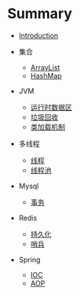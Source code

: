 # Summary

* [Introduction](README.md)
* 集合
	* [ArrayList](./post/ArrayList/README.md)
	* [HashMap](./post/HashMap/README.md)
	
* JVM
	* [运行时数据区](./post/runtime-data-area/README.md)
	* [垃圾回收](./post/GC/README.md)
	* [类加载机制](./post/classloader/README.md)
	
* 多线程
	* [线程](./post/README.md)
	* [线程池](./post/README.md)
	
* Mysql
	* [事务](./post/README.md)

* Redis
	* [持久化](./post/README.md)
	* [哨兵](./post/README.md)

* Spring
	* [IOC](./post/README.md)
	* [AOP](./post/README.md)
